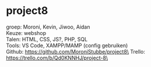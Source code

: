 # project8
groep:	Moroni, Kevin, Jiwoo, Aidan\
Keuze:	webshop\
Talen:	HTML, CSS, JS?, PHP, SQL\
Tools:	VS Code, XAMPP/MAMP (config gebruiken)\
Github:	https://github.com/MoroniStubbe/project8\
Trello:	https://trello.com/b/Qd0KNNHJ/project-8\
